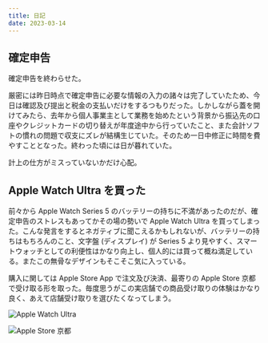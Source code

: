 ```yaml
---
title: 日記
date: 2023-03-14
---
```


## 確定申告

確定申告を終わらせた。

厳密には昨日時点で確定申告に必要な情報の入力の諸々は完了していたため、今日は確認及び提出と税金の支払いだけをするつもりだった。しかしながら蓋を開けてみたら、去年から個人事業主として業務を始めたという背景から振込先の口座やクレジットカードの切り替えが年度途中から行っていたこと、また会計ソフトの慣れの問題で収支にズレが結構生じていた。そのため一日中修正に時間を費やすこととなった。終わった頃には日が暮れていた。

計上の仕方がミスっていないかだけ心配。

## Apple Watch Ultra を買った

前々から Apple Watch Series 5 のバッテリーの持ちに不満があったのだが、確定申告のストレスもあってかその場の勢いで Apple Watch Ultra を買ってしまった。こんな発言をするとネガティブに聞こえるかもしれないが、バッテリーの持ちはもちろんのこと、文字盤 (ディスプレイ) が Series 5 より見やすく、スマートウォッチとしての利便性はかなり向上し、個人的には買って概ね満足している。またこの無骨なデザインもそこそこ気に入っている。

購入に関しては Apple Store App で注文及び決済、最寄りの Apple Store 京都で受け取る形を取った。毎度思うがこの実店舗での商品受け取りの体験はかなり良く、あえて店舗受け取りを選びたくなってしまう。

![Apple Watch Ultra](/images/2023-03-14-diary-apple-watch-ultra.JPG)

![Apple Store 京都](/images/2023-03-14-diary-apple-store-kyoto.JPG)

